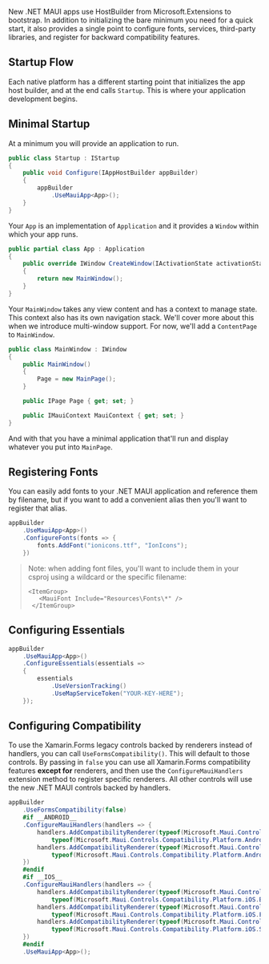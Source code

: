 New .NET MAUI apps use HostBuilder from Microsoft.Extensions to bootstrap. In addition to initializing the bare minimum you need for a quick start, it also provides a single point to configure fonts, services, third-party libraries, and register for backward compatibility features.

## Startup Flow

Each native platform has a different starting point that initializes the app host builder, and at the end calls `Startup`. This is where your application development begins.

## Minimal Startup

At a minimum you will provide an application to run.

```csharp
public class Startup : IStartup
{
    public void Configure(IAppHostBuilder appBuilder)
    {
        appBuilder
            .UseMauiApp<App>();
    }
}
```

Your `App` is an implementation of `Application` and it provides a `Window` within which your app runs.

```csharp
public partial class App : Application
{
    public override IWindow CreateWindow(IActivationState activationState)
    {
        return new MainWindow();
    }
}
```

Your `MainWindow` takes any view content and has a context to manage state. This context also has its own navigation stack. We'll cover more about this when we introduce multi-window support. For now, we'll add a `ContentPage` to `MainWindow`.

```csharp
public class MainWindow : IWindow
{
    public MainWindow()
    {
        Page = new MainPage();
    }

    public IPage Page { get; set; }

    public IMauiContext MauiContext { get; set; }
}
```

And with that you have a minimal application that'll run and display whatever you put into `MainPage`.

## Registering Fonts

You can easily add fonts to your .NET MAUI application and reference them by filename, but if you want to add a convenient alias then you'll want to register that alias.

```csharp
appBuilder
    .UseMauiApp<App>()
    .ConfigureFonts(fonts => {
        fonts.AddFont("ionicons.ttf", "IonIcons");
    })
```

> Note: when adding font files, you'll want to include them in your csproj using a wildcard or the specific filename:
> ```  
> <ItemGroup>
>    <MauiFont Include="Resources\Fonts\*" />
>  </ItemGroup>
> ```

## Configuring Essentials

```csharp
appBuilder
    .UseMauiApp<App>()
    .ConfigureEssentials(essentials =>
    {
        essentials
            .UseVersionTracking()
            .UseMapServiceToken("YOUR-KEY-HERE");
    });
```

## Configuring Compatibility

To use the Xamarin.Forms legacy controls backed by renderers instead of handlers, you can call `UseFormsCompatibility()`. This will default to those controls. By passing in `false` you can use all Xamarin.Forms compatibility features **except for** renderers, and then use the `ConfigureMauiHandlers` extension method to register specific renderers. All other controls will use the new .NET MAUI controls backed by handlers.

```csharp
appBuilder
    .UseFormsCompatibility(false)
    #if __ANDROID__
    .ConfigureMauiHandlers(handlers => {
        handlers.AddCompatibilityRenderer(typeof(Microsoft.Maui.Controls.BoxView), 
            typeof(Microsoft.Maui.Controls.Compatibility.Platform.Android.BoxRenderer));
        handlers.AddCompatibilityRenderer(typeof(Microsoft.Maui.Controls.Frame), 
            typeof(Microsoft.Maui.Controls.Compatibility.Platform.Android.FastRenderers.FrameRenderer));	
    })
    #endif
    #if __IOS__
    .ConfigureMauiHandlers(handlers => {
        handlers.AddCompatibilityRenderer(typeof(Microsoft.Maui.Controls.BoxView), 
            typeof(Microsoft.Maui.Controls.Compatibility.Platform.iOS.BoxRenderer));
        handlers.AddCompatibilityRenderer(typeof(Microsoft.Maui.Controls.Frame), 
            typeof(Microsoft.Maui.Controls.Compatibility.Platform.iOS.FrameRenderer));
        handlers.AddCompatibilityRenderer(typeof(Microsoft.Maui.Controls.ScrollView), 
            typeof(Microsoft.Maui.Controls.Compatibility.Platform.iOS.ScrollViewRenderer));
    })
    #endif
    .UseMauiApp<App>();
```